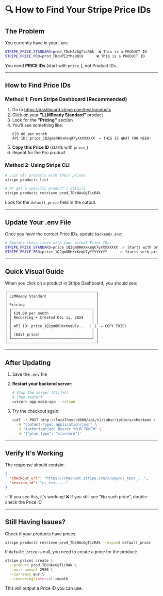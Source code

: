 # 🔍 How to Find Your Stripe Price IDs

## The Problem

You currently have in your `.env`:
```bash
STRIPE_PRICE_STANDARD=prod_TDcHAcGgTicRAk  ❌ This is a PRODUCT ID
STRIPE_PRICE_PRO=prod_TDcHPI2YMsB0i9      ❌ This is a PRODUCT ID
```

You need **PRICE IDs** (start with `price_`), not Product IDs.

---

## How to Find Price IDs

### Method 1: From Stripe Dashboard (Recommended)

1. Go to https://dashboard.stripe.com/test/products
2. Click on your **"LLMReady Standard"** product
3. Look for the **"Pricing"** section
4. You'll see something like:
   ```
   €29.00 per month
   API ID: price_1Q2gm8RHXxKeqU7yXXXXXXXX  ← THIS IS WHAT YOU NEED!
   ```
5. **Copy this Price ID** (starts with `price_`)
6. Repeat for the Pro product

### Method 2: Using Stripe CLI

```bash
# List all products with their prices
stripe products list

# Or get a specific product's details
stripe products retrieve prod_TDcHAcGgTicRAk
```

Look for the `default_price` field in the output.

---

## Update Your .env File

Once you have the correct Price IDs, update `backend/.env`:

```bash
# Replace these lines with your actual Price IDs:
STRIPE_PRICE_STANDARD=price_1Q2gm8RHXxKeqU7yXXXXXXXX  ✅ Starts with price_
STRIPE_PRICE_PRO=price_1Q2gm8RHXxKeqU7yYYYYYYYY      ✅ Starts with price_
```

---

## Quick Visual Guide

When you click on a product in Stripe Dashboard, you should see:

```
┌─────────────────────────────────────────┐
│ LLMReady Standard                       │
│                                         │
│ Pricing                                 │
│ ┌─────────────────────────────────────┐ │
│ │ €29.00 per month                    │ │
│ │ Recurring • Created Dec 11, 2024    │ │
│ │                                     │ │
│ │ API ID: price_1Q2gm8RHXxKeqU7y...  │ │  ← COPY THIS!
│ │                                     │ │
│ │ [Edit price]                        │ │
│ └─────────────────────────────────────┘ │
└─────────────────────────────────────────┘
```

---

## After Updating

1. Save the `.env` file
2. **Restart your backend server**:
   ```bash
   # Stop the server (Ctrl+C)
   # Then restart
   uvicorn app.main:app --reload
   ```

3. Try the checkout again:
   ```bash
   curl -X POST http://localhost:8000/api/v1/subscriptions/checkout \
     -H "Content-Type: application/json" \
     -H "Authorization: Bearer YOUR_TOKEN" \
     -d '{"plan_type": "standard"}'
   ```

---

## Verify It's Working

The response should contain:
```json
{
  "checkout_url": "https://checkout.stripe.com/c/pay/cs_test_...",
  "session_id": "cs_test_..."
}
```

✅ If you see this, it's working!
❌ If you still see "No such price", double-check the Price ID

---

## Still Having Issues?

Check if your products have prices:
```bash
stripe products retrieve prod_TDcHAcGgTicRAk --expand default_price
```

If `default_price` is null, you need to create a price for the product:
```bash
stripe prices create \
  --product prod_TDcHAcGgTicRAk \
  --unit-amount 2900 \
  --currency eur \
  --recurring[interval]=month
```

This will output a Price ID you can use.